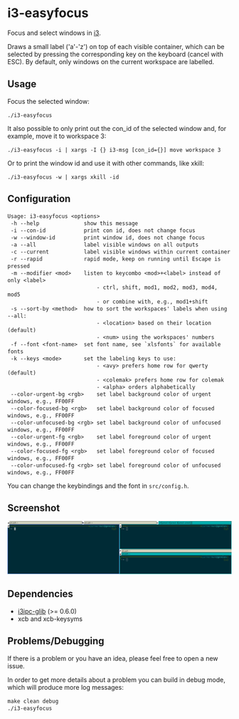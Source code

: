 # i3-easyfocus

Focus and select windows in [i3](https://github.com/i3/i3).

Draws a small label ('a'-'z') on top of each visible container, which can be selected by pressing the corresponding key on the keyboard (cancel with ESC). By default, only windows on the current workspace are labelled.

## Usage

Focus the selected window:

```shell
./i3-easyfocus
```

It also possible to only print out the con_id of the selected window and, for example, move it to workspace 3:

```shell
./i3-easyfocus -i | xargs -I {} i3-msg [con_id={}] move workspace 3
```

Or to print the window id and use it with other commands, like xkill:
```shell
./i3-easyfocus -w | xargs xkill -id
```

## Configuration

```
Usage: i3-easyfocus <options>
 -h --help              show this message
 -i --con-id            print con id, does not change focus
 -w --window-id         print window id, does not change focus
 -a --all               label visible windows on all outputs
 -c --current           label visible windows within current container
 -r --rapid             rapid mode, keep on running until Escape is pressed
 -m --modifier <mod>    listen to keycombo <mod>+<label> instead of only <label>
                            - ctrl, shift, mod1, mod2, mod3, mod4, mod5
                            - or combine with, e.g., mod1+shift
 -s --sort-by <method>  how to sort the workspaces' labels when using --all:
                            - <location> based on their location (default)
                            - <num> using the workspaces' numbers
 -f --font <font-name>  set font name, see `xlsfonts` for available fonts
 -k --keys <mode>       set the labeling keys to use:
                            - <avy> prefers home row for qwerty (default)
                            - <colemak> prefers home row for colemak
                            - <alpha> orders alphabetically
 --color-urgent-bg <rgb>    set label background color of urgent windows, e.g., FF00FF
 --color-focused-bg <rgb>   set label background color of focused windows, e.g., FF00FF
 --color-unfocused-bg <rgb> set label background color of unfocused windows, e.g., FF00FF
 --color-urgent-fg <rgb>    set label foreground color of urgent windows, e.g., FF00FF
 --color-focused-fg <rgb>   set label foreground color of focused windows, e.g., FF00FF
 --color-unfocused-fg <rgb> set label foreground color of unfocused windows, e.g., FF00FF
```

You can change the keybindings and the font in ```src/config.h```.

## Screenshot

![Screenshot](screenshot.png)

## Dependencies

* [i3ipc-glib](https://github.com/acrisci/i3ipc-glib) (>= 0.6.0)
* xcb and xcb-keysyms

## Problems/Debugging

If there is a problem or you have an idea, please feel free to open a new issue.

In order to get more details about a problem you can build in debug mode, which will produce more log messages:
```
make clean debug
./i3-easyfocus
```

